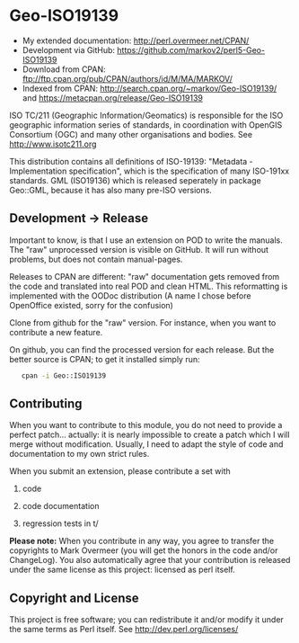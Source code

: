 # Geo-ISO19139

  * My extended documentation: <http://perl.overmeer.net/CPAN/>
  * Development via GitHub: <https://github.com/markov2/perl5-Geo-ISO19139>
  * Download from CPAN: <ftp://ftp.cpan.org/pub/CPAN/authors/id/M/MA/MARKOV/>
  * Indexed from CPAN: <http://search.cpan.org/~markov/Geo-ISO19139/>
    and <https://metacpan.org/release/Geo-ISO19139>

ISO TC/211 (Geographic Information/Geomatics) is responsible for the ISO geographic information series of standards, in coordination with OpenGIS Consortium (OGC) and many other organisations and bodies. See http://www.isotc211.org

This distribution contains all definitions of ISO-19139: "Metadata - Implementation specification", which is the specification of many ISO-191xx standards. GML (ISO19136) which is released seperately in package Geo::GML, because it has also many pre-ISO versions.

## Development &rarr; Release

Important to know, is that I use an extension on POD to write the manuals.
The "raw" unprocessed version is visible on GitHub.  It will run without
problems, but does not contain manual-pages.

Releases to CPAN are different: "raw" documentation gets removed from
the code and translated into real POD and clean HTML.  This reformatting
is implemented with the OODoc distribution (A name I chose before OpenOffice
existed, sorry for the confusion)

Clone from github for the "raw" version.  For instance, when you want
to contribute a new feature.

On github, you can find the processed version for each release.  But the
better source is CPAN; to get it installed simply run:

```sh
   cpan -i Geo::ISO19139
```

## Contributing

When you want to contribute to this module, you do not need to provide
a perfect patch... actually: it is nearly impossible to create a patch
which I will merge without modification.  Usually, I need to adapt the
style of code and documentation to my own strict rules.

When you submit an extension, please contribute a set with

1. code

2. code documentation

3. regression tests in t/

**Please note:**
When you contribute in any way, you agree to transfer the copyrights to
Mark Overmeer (you will get the honors in the code and/or ChangeLog).
You also automatically agree that your contribution is released under
the same license as this project: licensed as perl itself.

## Copyright and License

This project is free software; you can redistribute it and/or modify it
under the same terms as Perl itself.
See <http://dev.perl.org/licenses/>

